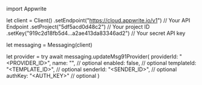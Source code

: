 import Appwrite

let client = Client()
    .setEndpoint("https://cloud.appwrite.io/v1") // Your API Endpoint
    .setProject("5df5acd0d48c2") // Your project ID
    .setKey("919c2d18fb5d4...a2ae413da83346ad2") // Your secret API key

let messaging = Messaging(client)

let provider = try await messaging.updateMsg91Provider(
    providerId: "<PROVIDER_ID>",
    name: "<NAME>", // optional
    enabled: false, // optional
    templateId: "<TEMPLATE_ID>", // optional
    senderId: "<SENDER_ID>", // optional
    authKey: "<AUTH_KEY>" // optional
)

